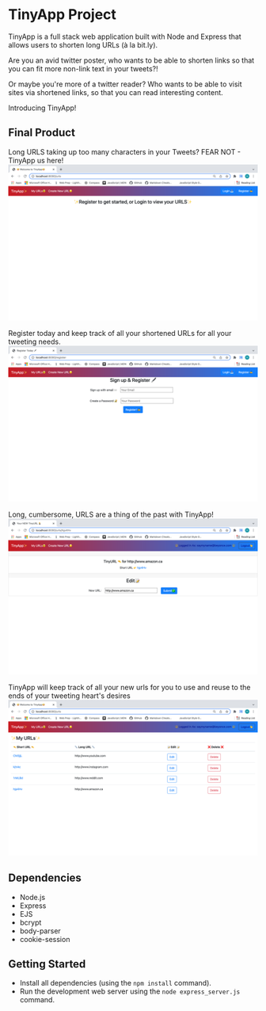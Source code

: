 # TinyApp Project

TinyApp is a full stack web application built with Node and Express that allows users to shorten long URLs (à la bit.ly).

Are you an avid twitter poster, who wants to be able to shorten links so that you can fit more non-link text in your tweets?!

Or maybe you're more of a twitter reader? Who wants to be able to visit sites via shortened links, so that you can read interesting content.

Introducing TinyApp!

## Final Product
Long URLS taking up too many characters in your Tweets? FEAR NOT - TinyApp us here!
!["TinyApp Home Page"](https://github.com/ofthekings12/tinyapp/blob/master/docs/urls-home-page.png?raw=true)


Register today and keep track of all your shortened URLs for all your tweeting needs.
!["TinyApp register page"](https://github.com/ofthekings12/tinyapp/blob/master/docs/urls-register.png?raw=true)


Long, cumbersome, URLS are a thing of the past with TinyApp!
![""](https://github.com/ofthekings12/tinyapp/blob/master/docs/url-new.png?raw=true)

TinyApp will keep track of all your new urls for you to use and reuse to the ends of your tweeting heart's desires
!["TinyApp User's personalized ShortURL Database"](https://github.com/ofthekings12/tinyapp/blob/master/docs/users-urls.png?raw=true)


## Dependencies

- Node.js
- Express
- EJS
- bcrypt
- body-parser
- cookie-session

## Getting Started

- Install all dependencies (using the `npm install` command).
- Run the development web server using the `node express_server.js` command.